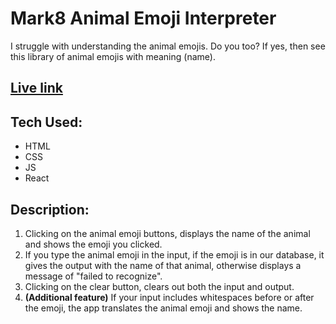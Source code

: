 # Mark8 Animal Emoji Interpreter

I struggle with understanding the animal emojis. Do you too? If yes, then see this library of animal emojis with meaning (name).

## [Live link](https://neog-animal-emoji-interpreter.vercel.app/)

## Tech Used: 
- HTML
- CSS
- JS
- React

## Description:
1. Clicking on the animal emoji buttons, displays the name of the animal and shows the emoji you clicked.
1. If you type the animal emoji in the input, if the emoji is in our database, it gives the output with the name of that animal, otherwise displays a message of "failed to recognize".
1. Clicking on the clear button, clears out both the input and output.
1. **(Additional feature)** If your input includes whitespaces before or after the emoji, the app translates the animal emoji and shows the name.
